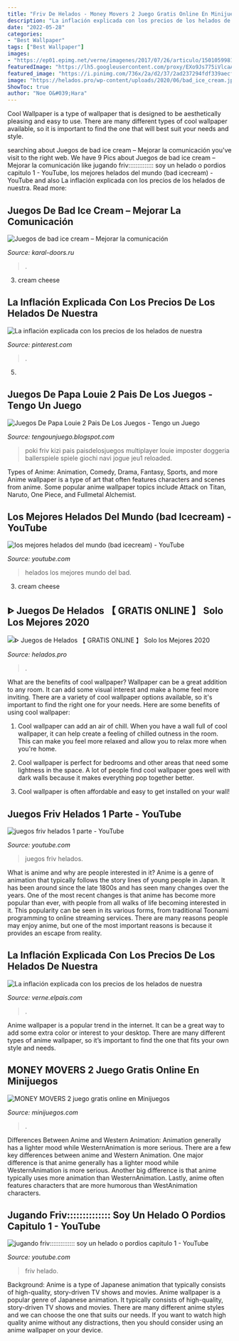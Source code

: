 ```yaml
---
title: "Friv De Helados - Money Movers 2 Juego Gratis Online En Minijuegos"
description: "La inflación explicada con los precios de los helados de nuestra"
date: "2022-05-28"
categories:
- "Best Wallpaper"
tags: ["Best Wallpaper"]
images:
- "https://ep01.epimg.net/verne/imagenes/2017/07/26/articulo/1501059981_124095_1501749770_sumario_normal.jpg"
featuredImage: "https://lh5.googleusercontent.com/proxy/EXo9Js775iVlcaAbBqNWJx9yEx7ZG6YfquVy5s4HEkv0BHylsAyq76oL9o9kjiuNoAGID4oqOfGBttu8F5MSSoRQqpE26aLGvn6SGVj7yAJF1_X0VQQd3Xucp9tSO8IqcUqG_IeKvSR13xW7_PHAWWaiU5N5Cv2H-9OPzWf4PSnoUdTx_OnnCYDrDA=w1200-h630-p-k-no-nu"
featured_image: "https://i.pinimg.com/736x/2a/d2/37/2ad237294fdf339aecfdc31b2c47a426.jpg"
image: "https://helados.pro/wp-content/uploads/2020/06/bad_ice_cream.jpg"
ShowToc: true
author: "Noe O&#039;Hara"
---
```



Cool Wallpaper is a type of wallpaper that is designed to be aesthetically pleasing and easy to use. There are many different types of cool wallpaper available, so it is important to find the one that will best suit your needs and style.

	

		
searching about Juegos de bad ice cream – Mejorar la comunicación you've visit to the right web. We have 9 Pics about Juegos de bad ice cream – Mejorar la comunicación like jugando friv:::::::::::::: soy un helado o pordios capitulo 1 - YouTube, los mejores helados del mundo (bad icecream) - YouTube and also La inflación explicada con los precios de los helados de nuestra. Read more:
		
    
## Juegos De Bad Ice Cream – Mejorar La Comunicación

<img loading=lazy src="http://2.bp.blogspot.com/-1qqoLaJq61g/VnPDdu6yqQI/AAAAAAAAALs/lYTIgv_25as/s1600/Badicecreamconceptart.png" onerror="this.onerror=null;this.src='https://tse3.mm.bing.net/th?id=OIP.2eEGmnariSBzFUGarZVQPwAAAA&amp;pid=15.1';" alt="Juegos de bad ice cream – Mejorar la comunicación">

_Source: karal-doors.ru_

>. 

	

3. cream cheese 

    
## La Inflación Explicada Con Los Precios De Los Helados De Nuestra

<img loading=lazy src="https://i.pinimg.com/736x/2a/d2/37/2ad237294fdf339aecfdc31b2c47a426.jpg" onerror="this.onerror=null;this.src='https://tse2.mm.bing.net/th?id=OIP.P35hcsbrQVPZi2DDYynPjAHaM6&amp;pid=15.1';" alt="La inflación explicada con los precios de los helados de nuestra">

_Source: pinterest.com_

>. 

	

5.

    
## Juegos De Papa Louie 2 Pais De Los Juegos - Tengo Un Juego

<img loading=lazy src="https://lh5.googleusercontent.com/proxy/EXo9Js775iVlcaAbBqNWJx9yEx7ZG6YfquVy5s4HEkv0BHylsAyq76oL9o9kjiuNoAGID4oqOfGBttu8F5MSSoRQqpE26aLGvn6SGVj7yAJF1_X0VQQd3Xucp9tSO8IqcUqG_IeKvSR13xW7_PHAWWaiU5N5Cv2H-9OPzWf4PSnoUdTx_OnnCYDrDA=w1200-h630-p-k-no-nu" onerror="this.onerror=null;this.src='https://tse2.mm.bing.net/th?id=OIP.jd803YX-JcA4gp6G9Zw_3gHaHa&amp;pid=15.1';" alt="Juegos De Papa Louie 2 Pais De Los Juegos - Tengo un Juego">

_Source: tengounjuego.blogspot.com_

>poki friv kizi pais paisdelosjuegos multiplayer louie imposter doggeria ballerspiele spiele giochi navi jogue jeu1 reloaded. 

	

Types of Anime: Animation, Comedy, Drama, Fantasy, Sports, and more
Anime wallpaper is a type of art that often features characters and scenes from anime. Some popular anime wallpaper topics include Attack on Titan, Naruto, One Piece, and Fullmetal Alchemist.

    
## Los Mejores Helados Del Mundo (bad Icecream) - YouTube

<img loading=lazy src="https://i.ytimg.com/vi/LwygJmH4_NE/hqdefault.jpg" onerror="this.onerror=null;this.src='https://tse3.mm.bing.net/th?id=OIP.yu5FDl5bdWxtb3M0olVjAQHaFj&amp;pid=15.1';" alt="los mejores helados del mundo (bad icecream) - YouTube">

_Source: youtube.com_

>helados los mejores mundo del bad. 

	

3. cream cheese 

    
## ᐈ Juegos De Helados 【 GRATIS ONLINE 】 Solo Los Mejores 2020

<img loading=lazy src="https://helados.pro/wp-content/uploads/2020/06/bad_ice_cream.jpg" onerror="this.onerror=null;this.src='https://tse3.mm.bing.net/th?id=OIP.TzLMSREJa0HLzHpvVapi5AHaEH&amp;pid=15.1';" alt="ᐈ Juegos de Helados 【 GRATIS ONLINE 】 Solo los Mejores 2020">

_Source: helados.pro_

>. 

	

What are the benefits of cool wallpaper?
Wallpaper can be a great addition to any room. It can add some visual interest and make a home feel more inviting. There are a variety of cool wallpaper options available, so it's important to find the right one for your needs. Here are some benefits of using cool wallpaper: 
1. Cool wallpaper can add an air of chill. When you have a wall full of cool wallpaper, it can help create a feeling of chilled outness in the room. This can make you feel more relaxed and allow you to relax more when you're home. 

2. Cool wallpaper is perfect for bedrooms and other areas that need some lightness in the space. A lot of people find cool wallpaper goes well with dark walls because it makes everything pop together better. 

3. Cool wallpaper is often affordable and easy to get installed on your wall!

    
## Juegos Friv Helados 1 Parte - YouTube

<img loading=lazy src="https://i.ytimg.com/vi/ZWR-csn1YrU/maxresdefault.jpg" onerror="this.onerror=null;this.src='https://tse4.mm.bing.net/th?id=OIP.yVVfmxcGAHtfESFcde6vVgHaEK&amp;pid=15.1';" alt="juegos friv helados 1 parte - YouTube">

_Source: youtube.com_

>juegos friv helados. 

	

What is anime and why are people interested in it?
Anime is a genre of animation that typically follows the story lines of young people in Japan. It has been around since the late 1800s and has seen many changes over the years. One of the most recent changes is that anime has become more popular than ever, with people from all walks of life becoming interested in it. This popularity can be seen in its various forms, from traditional Toonami programming to online streaming services. There are many reasons people may enjoy anime, but one of the most important reasons is because it provides an escape from reality.

    
## La Inflación Explicada Con Los Precios De Los Helados De Nuestra

<img loading=lazy src="https://ep01.epimg.net/verne/imagenes/2017/07/26/articulo/1501059981_124095_1501749770_sumario_normal.jpg" onerror="this.onerror=null;this.src='https://tse1.mm.bing.net/th?id=OIP.8pIpAa6MRyTjZ-Wx29IpfgHaNT&amp;pid=15.1';" alt="La inflación explicada con los precios de los helados de nuestra">

_Source: verne.elpais.com_

>. 

	

Anime wallpaper is a popular trend in the internet. It can be a great way to add some extra color or interest to your desktop. There are many different types of anime wallpaper, so it’s important to find the one that fits your own style and needs.

    
## MONEY MOVERS 2 Juego Gratis Online En Minijuegos

<img loading=lazy src="https://www3.minijuegosgratis.com/v3/games/thumbnails/207503_7_sq.jpg" onerror="this.onerror=null;this.src='https://tse3.mm.bing.net/th?id=OIP.utuSI8EZtbxAnMZwPFpqTgAAAA&amp;pid=15.1';" alt="MONEY MOVERS 2 juego gratis online en Minijuegos">

_Source: minijuegos.com_

>. 

	

Differences Between Anime and Western Animation: Animation generally has a lighter mood while WesternAnimation is more serious.
There are a few key differences between anime and Western Animation. One major difference is that anime generally has a lighter mood while WesternAnimation is more serious. Another big difference is that anime typically uses more animation than WesternAnimation. Lastly, anime often features characters that are more humorous than WestAnimation characters.

    
## Jugando Friv:::::::::::::: Soy Un Helado O Pordios Capitulo 1 - YouTube

<img loading=lazy src="https://i.ytimg.com/vi/AnDrVKc96wM/maxresdefault.jpg" onerror="this.onerror=null;this.src='https://tse2.mm.bing.net/th?id=OIP.lcVzD1YI8IGyTRBJxnC1kgHaEK&amp;pid=15.1';" alt="jugando friv:::::::::::::: soy un helado o pordios capitulo 1 - YouTube">

_Source: youtube.com_

>friv helado. 

	

Background: Anime is a type of Japanese animation that typically consists of high-quality, story-driven TV shows and movies.
Anime wallpaper is a popular genre of Japanese animation. It typically consists of high-quality, story-driven TV shows and movies. There are many different anime styles and we can choose the one that suits our needs. If you want to watch high quality anime without any distractions, then you should consider using an anime wallpaper on your device.


